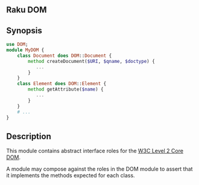 Raku DOM
---

Synopsis
----

```raku
use DOM;
module MyDOM {
    class Document does DOM::Document {
        method createDocument($URI, $qname, $doctype) {
           ...
        }
    }
    class Element does DOM::Element {
        method getAttribute($name) {
           ...
        }
    }
    # ...
}
```

Description
-----
This module contains abstract interface roles for the [W3C Level 2 Core DOM](https://www.w3.org/TR/2000/REC-DOM-Level-2-Core-20001113/core.html).

A module may compose against the roles in the DOM module to assert that it implements the methods expected for each class.
